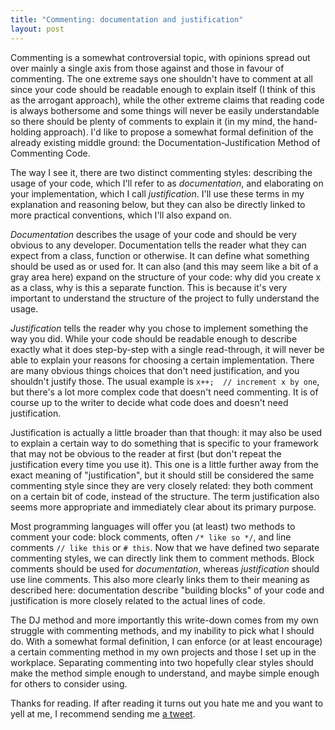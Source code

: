 ```yaml
---
title: "Commenting: documentation and justification"
layout: post
---
```


Commenting is a somewhat controversial topic, with opinions spread out over
mainly a single axis from those against and those in favour of commenting. The
one extreme says one shouldn't have to comment at all since your code should be
readable enough to explain itself (I think of this as the arrogant approach),
while the other extreme claims that reading code is always bothersome and some
things will never be easily understandable so there should be plenty of
comments to explain it (in my mind, the hand-holding approach). I'd like to
propose a somewhat formal definition of the already existing middle ground: the
Documentation-Justification Method of Commenting Code.

The way I see it, there are two distinct commenting styles: describing the
usage of your code, which I'll refer to as _documentation_, and elaborating on
your implementation, which I call _justification_. I'll use these terms in my
explanation and reasoning below, but they can also be directly linked to more
practical conventions, which I'll also expand on.

_Documentation_ describes the usage of your code and should be very obvious to
any developer. Documentation tells the reader what they can expect from a
class, function or otherwise. It can define what something should be used as or
used for. It can also (and this may seem like a bit of a gray area here) expand
on the structure of your code: why did you create x as a class, why is this a
separate function. This is because it's very important to understand the
structure of the project to fully understand the usage.

_Justification_ tells the reader why you chose to implement something the way
you did. While your code should be readable enough to describe exactly what it
does step-by-step with a single read-through, it will never be able to explain
your reasons for choosing a certain implementation. There are many obvious
things choices that don't need justification, and you shouldn't justify those.
The usual example is `x++;  // increment x by one`, but there's a lot more
complex code that doesn't need commenting. It is of course up to the writer to
decide what code does and doesn't need justification.

Justification is actually a little broader than that though: it may also be
used to explain a certain way to do something that is specific to your
framework that may not be obvious to the reader at first (but don't repeat the
justification every time you use it). This one is a little further away from
the exact meaning of "justification", but it should still be considered the
same commenting style since they are very closely related: they both comment on
a certain bit of code, instead of the structure. The term justification also
seems more appropriate and immediately clear about its primary purpose.

Most programming languages will offer you (at least) two methods to comment
your code: block comments, often `/* like so */`, and line comments
`// like this` or `# this`. Now that we have defined two separate commenting
styles, we can directly link them to comment methods. Block comments should be
used for _documentation_, whereas _justification_ should use line comments.
This also more clearly links them to their meaning as described here:
documentation describe "building blocks" of your code and justification is more
closely related to the actual lines of code.

The DJ method and more importantly this write-down comes from my own struggle
with commenting methods, and my inability to pick what I should do. With a
somewhat formal definition, I can enforce (or at least encourage) a certain
commenting method in my own projects and those I set up in the workplace.
Separating commenting into two hopefully clear styles should make the method
simple enough to understand, and maybe simple enough for others to consider
using.

Thanks for reading. If after reading it turns out you hate me and you want to
yell at me, I recommend sending me [a tweet](http://twitter.com/TotempaaltJ).
